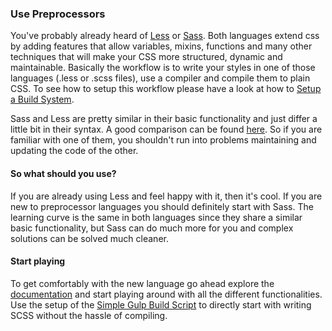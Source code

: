 ### Use Preprocessors
You've probably already heard of [Less](http://lesscss.org/) or [Sass](http://sass-lang.com/). Both languages extend css by adding features that allow variables, mixins, functions and many other techniques that will make your CSS more structured, dynamic and maintainable. Basically the workflow is to write your styles in one of those languages (.less or .scss files), use a compiler and compile them to plain CSS. To see how to setup this workflow please have a look at how to [Setup a Build System](./Development/Frontend_Development/Setting_up_your_project/Setup_Build_System).

Sass and Less are pretty similar in their basic functionality and just differ a little bit in their syntax. A good comparison can be found [here](https://gist.github.com/chriseppstein/674726). So if you are familiar with one of them, you shouldn't run into problems maintaining and updating the code of the other.

#### So what should you use?

If you are already using Less and feel happy with it, then it's cool. If you are new to preprocessor languages you should definitely start with Sass. The learning curve is the same in both languages since they share a similar basic functionality, but Sass can do much more for you and complex solutions can be solved much cleaner.

#### Start playing

To get comfortably with the new language go ahead explore the [documentation](http://sass-lang.com/documentation/file.SASS_REFERENCE.html) and start playing around with all the different functionalities. Use the setup of the [Simple Gulp Build Script](./Development/Frontend_Development/Setting_up_your_project/Setup_Build_System/A_simple_Gulp_build_script) to directly start with writing SCSS without the hassle of compiling.
